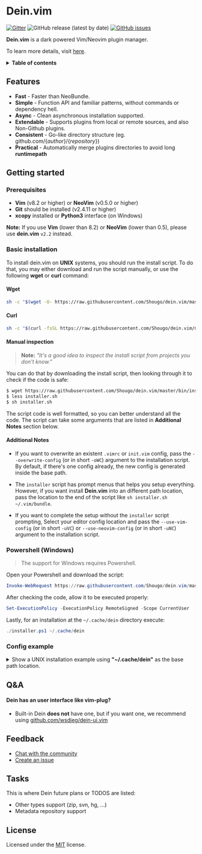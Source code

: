 # Dein.vim

[![Gitter](https://img.shields.io/gitter/room/Shougo/dein.vim?color=mediumaquamarine)](https://gitter.im/Shougo/dein.vim)
![GitHub release (latest by date)](https://img.shields.io/github/v/release/Shougo/dein.vim?color=mediumaquamarine)
[![GitHub issues](https://img.shields.io/github/issues/shougo/dein.vim?color=mediumaquamarine)](https://github.com/Shougo/dein.vim/issues)


**Dein.vim** is a dark powered Vim/Neovim plugin manager.

To learn more details, visit [here](doc/dein.txt).

<details>
 <summary><strong>Table of contents</strong></summary>
 <br/>

<!-- vim-markdown-toc GFM -->

- [Dein.vim](#deinvim)
  - [Features](#features)
  - [Getting started](#getting-started)
    - [Prerequisites](#prerequisites)
    - [Basic installation](#basic-installation)
      - [Wget](#wget)
      - [Curl](#curl)
      - [Manual inspection](#manual-inspection)
      - [Additional Notes](#additional-notes)
    - [Powershell (Windows)](#powershell-windows)
    - [Config example](#config-example)
  - [Q\&A](#qa)
      - [Dein has an user interface like vim-plug?](#dein-has-an-user-interface-like-vim-plug)
  - [Feedback](#feedback)
  - [Tasks](#tasks)
  - [License](#license)

<!-- vim-markdown-toc -->

<br/>
</details>


## Features

- **Fast** - Faster than NeoBundle.
- **Simple** - Function API and familiar patterns, without commands or
  dependency hell.
- **Async** - Clean asynchronous installation supported.
- **Extendable** - Supports plugins from local or remote sources, and also
  Non-Github plugins.
- **Consistent** - Go-like directory structure (eg.
  github.com/{_author_}/{_repository_})
- **Practical** - Automatically merge plugins directories to avoid long
  **runtimepath**


## Getting started


### Prerequisites

- **Vim** (v8.2 or higher) or **NeoVim** (v0.5.0 or higher)
- **Git** should be installed (v2.4.11 or higher)
- **xcopy** installed or **Python3** interface (on Windows)

**Note:** If you use **Vim** (lower than 8.2) or **NeoVim** (lower than 0.5),
please use **dein.vim** `v2.2` instead.


### Basic installation

To install dein.vim on **UNIX** systems, you should run the install script. To
do that, you may either download and run the script manually, or use the
following **wget** or **curl** command:


#### Wget

```sh
sh -c "$(wget -O- https://raw.githubusercontent.com/Shougo/dein.vim/master/bin/installer.sh)"
```


#### Curl

```sh
sh -c "$(curl -fsSL https://raw.githubusercontent.com/Shougo/dein.vim/master/bin/installer.sh)"
```


#### Manual inspection

> **Note:** _"It's a good idea to inspect the install script from projects you
> don't know."_

You can do that by downloading the install script, then looking through it to
check if the code is safe:

```sh
$ wget https://raw.githubusercontent.com/Shougo/dein.vim/master/bin/installer.sh
$ less installer.sh
$ sh installer.sh
```

The script code is well formatted, so you can better understand all the code.
The script can take some arguments that are listed in **Additional Notes**
section below.


#### Additional Notes

- If you want to overwrite an existent `.vimrc` or `init.vim` config, pass the
  `--overwrite-config` (or in short `-oWC`) argument to the installation
  script. By default, if there's one config already, the new config is
  generated inside the base path.

- The `installer` script has prompt menus that helps you setup everything.
  However, if you want install **Dein.vim** into an different path location,
  pass the location to the end of the script like `sh installer.sh
  ~/.vim/bundle`.

- If you want to complete the setup without the `installer` script prompting,
  Select your editor config location and pass the `--use-vim-config` (or in
  short `-uVC`) or `--use-neovim-config` (or in short `-uNC`) argument to the
  installation script.


### Powershell (Windows)

> The support for Windows requires Powershell.

Open your Powershell and download the script:

```powershell
Invoke-WebRequest https://raw.githubusercontent.com/Shougo/dein.vim/master/bin/installer.ps1 -OutFile installer.ps1
```

After checking the code, allow it to be executed properly:

```powershell
Set-ExecutionPolicy -ExecutionPolicy RemoteSigned -Scope CurrentUser
```

Lastly, for an installation at the `~/.cache/dein` directory execute:

```powershell
./installer.ps1 ~/.cache/dein
```


### Config example

<details>
  <summary>
    Show a UNIX installation example using <strong>"~/.cache/dein"</strong> as
    the base path location.
  </summary>

```vim
" Ward off unexpected things that your distro might have made, as
" well as sanely reset options when re-sourcing .vimrc
set nocompatible

" Set dein base path (required)
let s:dein_base = '~/.cache/dein/'

" Set dein source path (required)
let s:dein_src = '~/.cache/dein/repos/github.com/Shougo/dein.vim'

" Set dein runtime path (required)
set runtimepath+=s:dein_src

" Call dein initialization (required)
call dein#begin(s:dein_base)

call dein#add(s:dein_src)

" Your plugins go here:
"call dein#add('Shougo/neosnippet.vim')
"call dein#add('Shougo/neosnippet-snippets')

" Finish dein initialization (required)
call dein#end()

" Attempt to determine the type of a file based on its name and possibly its
" contents. Use this to allow intelligent auto-indenting for each filetype,
" and for plugins that are filetype specific.
if has('filetype')
  filetype indent plugin on
endif

" Enable syntax highlighting
if has('syntax')
  syntax on
endif

" Uncomment if you want to install not-installed plugins on startup.
"if dein#check_install()
" call dein#install()
"endif
```
</details>


## Q&A


#### Dein has an user interface like vim-plug?

- Built-in Dein **does not** have one, but if you want one, we recommend using
  [github.com/wsdjeg/dein-ui.vim](https://github.com/wsdjeg/dein-ui.vim)


## Feedback

- [Chat with the community](https://gitter.im/Shougo/dein.vim)
- [Create an issue](https://github.com/Shougo/dein.vim/issues)


## Tasks

This is where Dein future plans or TODOS are listed:

- Other types support (zip, svn, hg, ...)
- Metadata repository support


## License

Licensed under the [MIT](LICENSE) license.
